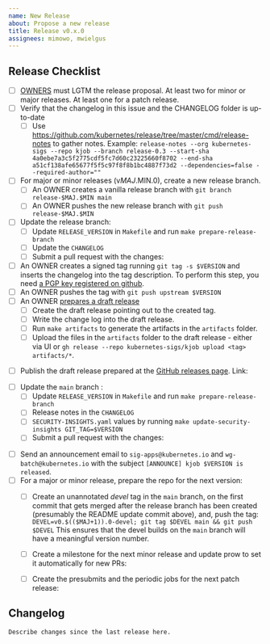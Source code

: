 ```yaml
---
name: New Release
about: Propose a new release
title: Release v0.x.0
assignees: mimowo, mwielgus
---
```


## Release Checklist
<!--
Please do not remove items from the checklist
-->
- [ ] [OWNERS](https://github.com/kubernetes-sigs/kjob/blob/main/OWNERS) must LGTM the release proposal.
  At least two for minor or major releases. At least one for a patch release.
- [ ] Verify that the changelog in this issue and the CHANGELOG folder is up-to-date
  - [ ] Use https://github.com/kubernetes/release/tree/master/cmd/release-notes to gather notes.
    Example: `release-notes --org kubernetes-sigs --repo kjob --branch release-0.3 --start-sha 4a0ebe7a3c5f2775cdf5fc7d60c23225660f8702 --end-sha a51cf138afe65677f5f5c97f8f8b1bc4887f73d2 --dependencies=false --required-author=""`
- [ ] For major or minor releases (v$MAJ.$MIN.0), create a new release branch.
  - [ ] An OWNER creates a vanilla release branch with `git branch release-$MAJ.$MIN main`
  - [ ] An OWNER pushes the new release branch with `git push release-$MAJ.$MIN`
- [ ] Update the release branch:
  - [ ] Update <!--`RELEASE_BRANCH` and --> `RELEASE_VERSION` in `Makefile` and run `make prepare-release-branch`
  - [ ] Update the `CHANGELOG`
  - [ ] Submit a pull request with the changes: <!-- example #211 #214 -->
- [ ] An OWNER creates a signed tag running
  `git tag -s $VERSION`
  and inserts the changelog into the tag description.
  To perform this step, you need [a PGP key registered on github](https://docs.github.com/en/authentication/managing-commit-signature-verification/checking-for-existing-gpg-keys).
- [ ] An OWNER pushes the tag with `git push upstream $VERSION`
- [ ] An OWNER [prepares a draft release](https://github.com/kubernetes-sigs/kjob/releases)
  - [ ] Create the draft release pointing out to the created tag.
  - [ ] Write the change log into the draft release.
  - [ ] Run `make artifacts` to generate the artifacts in the `artifacts` folder.
  - [ ] Upload the files in the `artifacts` folder to the draft release - either
    via UI or `gh release --repo kubernetes-sigs/kjob upload <tag> artifacts/*`.
<!--
- [ ] Submit a PR against [k8s.io](https://github.com/kubernetes/k8s.io)
- [ ] Wait for the PR to be merged.
-->
- [ ] Publish the draft release prepared at the [GitHub releases page](https://github.com/kubernetes-sigs/kjob/releases).
  Link: <!-- example https://github.com/kubernetes-sigs/kjob/releases/tag/v0.1.0 -->
<!--
- [ ] Run the [openvex action](https://github.com/kubernetes-sigs/kjob/actions/workflows/openvex.yaml) to generate openvex data. The action will add the file to the release artifacts.
-->
- [ ] Update the `main` branch :
  - [ ] Update `RELEASE_VERSION` in `Makefile` and run `make prepare-release-branch`
  - [ ] Release notes in the `CHANGELOG`
  - [ ] `SECURITY-INSIGHTS.yaml` values by running `make update-security-insights GIT_TAG=$VERSION`
  - [ ] Submit a pull request with the changes: <!-- example #3007 -->
<!--
  - [ ] Cherry-pick the pull request onto the `website` branch
- [ ] Run the [SBOM action](https://github.com/kubernetes-sigs/kjob/actions/workflows/sbom.yaml) to generate the SBOM and add it to the release.
- [ ] For major or minor releases, merge the `main` branch into the `website` branch to publish the updated documentation.
-->
- [ ] Send an announcement email to `sig-apps@kubernetes.io` and `wg-batch@kubernetes.io` with the subject `[ANNOUNCE] kjob $VERSION is released`.   <!--Link: example https://groups.google.com/a/kubernetes.io/g/wg-batch/c/-gZOrSnwDV4 -->
- [ ] For a major or minor release, prepare the repo for the next version:
  - [ ] Create an unannotated _devel_ tag in the
    `main` branch, on the first commit that gets merged after the release
    branch has been created (presumably the README update commit above), and, push the tag:
    `DEVEL=v0.$(($MAJ+1)).0-devel; git tag $DEVEL main && git push $DEVEL`
    This ensures that the devel builds on the `main` branch will have a meaningful version number.
  - [ ] Create a milestone for the next minor release and update prow to set it automatically for new PRs:
    <!-- example https://github.com/kubernetes/test-infra/pull/30222 -->
  - [ ] Create the presubmits and the periodic jobs for the next patch release:
    <!-- example presubmit: https://github.com/kubernetes/test-infra/pull/33107 -->
    <!-- example periodic: https://github.com/kubernetes/test-infra/pull/33833 -->


## Changelog

```markdown
Describe changes since the last release here.
```
